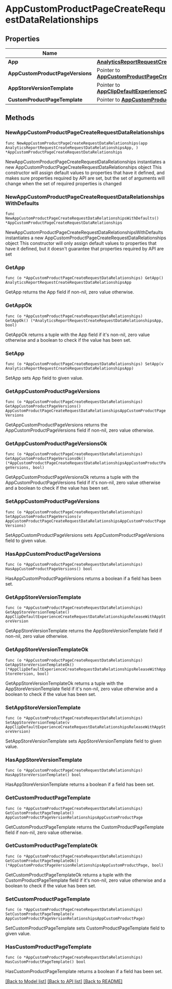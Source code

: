 # AppCustomProductPageCreateRequestDataRelationships

## Properties

Name | Type | Description | Notes
------------ | ------------- | ------------- | -------------
**App** | [**AnalyticsReportRequestCreateRequestDataRelationshipsApp**](AnalyticsReportRequestCreateRequestDataRelationshipsApp.md) |  | 
**AppCustomProductPageVersions** | Pointer to [**AppCustomProductPageCreateRequestDataRelationshipsAppCustomProductPageVersions**](AppCustomProductPageCreateRequestDataRelationshipsAppCustomProductPageVersions.md) |  | [optional] 
**AppStoreVersionTemplate** | Pointer to [**AppClipDefaultExperienceCreateRequestDataRelationshipsReleaseWithAppStoreVersion**](AppClipDefaultExperienceCreateRequestDataRelationshipsReleaseWithAppStoreVersion.md) |  | [optional] 
**CustomProductPageTemplate** | Pointer to [**AppCustomProductPageVersionRelationshipsAppCustomProductPage**](AppCustomProductPageVersionRelationshipsAppCustomProductPage.md) |  | [optional] 

## Methods

### NewAppCustomProductPageCreateRequestDataRelationships

`func NewAppCustomProductPageCreateRequestDataRelationships(app AnalyticsReportRequestCreateRequestDataRelationshipsApp, ) *AppCustomProductPageCreateRequestDataRelationships`

NewAppCustomProductPageCreateRequestDataRelationships instantiates a new AppCustomProductPageCreateRequestDataRelationships object
This constructor will assign default values to properties that have it defined,
and makes sure properties required by API are set, but the set of arguments
will change when the set of required properties is changed

### NewAppCustomProductPageCreateRequestDataRelationshipsWithDefaults

`func NewAppCustomProductPageCreateRequestDataRelationshipsWithDefaults() *AppCustomProductPageCreateRequestDataRelationships`

NewAppCustomProductPageCreateRequestDataRelationshipsWithDefaults instantiates a new AppCustomProductPageCreateRequestDataRelationships object
This constructor will only assign default values to properties that have it defined,
but it doesn't guarantee that properties required by API are set

### GetApp

`func (o *AppCustomProductPageCreateRequestDataRelationships) GetApp() AnalyticsReportRequestCreateRequestDataRelationshipsApp`

GetApp returns the App field if non-nil, zero value otherwise.

### GetAppOk

`func (o *AppCustomProductPageCreateRequestDataRelationships) GetAppOk() (*AnalyticsReportRequestCreateRequestDataRelationshipsApp, bool)`

GetAppOk returns a tuple with the App field if it's non-nil, zero value otherwise
and a boolean to check if the value has been set.

### SetApp

`func (o *AppCustomProductPageCreateRequestDataRelationships) SetApp(v AnalyticsReportRequestCreateRequestDataRelationshipsApp)`

SetApp sets App field to given value.


### GetAppCustomProductPageVersions

`func (o *AppCustomProductPageCreateRequestDataRelationships) GetAppCustomProductPageVersions() AppCustomProductPageCreateRequestDataRelationshipsAppCustomProductPageVersions`

GetAppCustomProductPageVersions returns the AppCustomProductPageVersions field if non-nil, zero value otherwise.

### GetAppCustomProductPageVersionsOk

`func (o *AppCustomProductPageCreateRequestDataRelationships) GetAppCustomProductPageVersionsOk() (*AppCustomProductPageCreateRequestDataRelationshipsAppCustomProductPageVersions, bool)`

GetAppCustomProductPageVersionsOk returns a tuple with the AppCustomProductPageVersions field if it's non-nil, zero value otherwise
and a boolean to check if the value has been set.

### SetAppCustomProductPageVersions

`func (o *AppCustomProductPageCreateRequestDataRelationships) SetAppCustomProductPageVersions(v AppCustomProductPageCreateRequestDataRelationshipsAppCustomProductPageVersions)`

SetAppCustomProductPageVersions sets AppCustomProductPageVersions field to given value.

### HasAppCustomProductPageVersions

`func (o *AppCustomProductPageCreateRequestDataRelationships) HasAppCustomProductPageVersions() bool`

HasAppCustomProductPageVersions returns a boolean if a field has been set.

### GetAppStoreVersionTemplate

`func (o *AppCustomProductPageCreateRequestDataRelationships) GetAppStoreVersionTemplate() AppClipDefaultExperienceCreateRequestDataRelationshipsReleaseWithAppStoreVersion`

GetAppStoreVersionTemplate returns the AppStoreVersionTemplate field if non-nil, zero value otherwise.

### GetAppStoreVersionTemplateOk

`func (o *AppCustomProductPageCreateRequestDataRelationships) GetAppStoreVersionTemplateOk() (*AppClipDefaultExperienceCreateRequestDataRelationshipsReleaseWithAppStoreVersion, bool)`

GetAppStoreVersionTemplateOk returns a tuple with the AppStoreVersionTemplate field if it's non-nil, zero value otherwise
and a boolean to check if the value has been set.

### SetAppStoreVersionTemplate

`func (o *AppCustomProductPageCreateRequestDataRelationships) SetAppStoreVersionTemplate(v AppClipDefaultExperienceCreateRequestDataRelationshipsReleaseWithAppStoreVersion)`

SetAppStoreVersionTemplate sets AppStoreVersionTemplate field to given value.

### HasAppStoreVersionTemplate

`func (o *AppCustomProductPageCreateRequestDataRelationships) HasAppStoreVersionTemplate() bool`

HasAppStoreVersionTemplate returns a boolean if a field has been set.

### GetCustomProductPageTemplate

`func (o *AppCustomProductPageCreateRequestDataRelationships) GetCustomProductPageTemplate() AppCustomProductPageVersionRelationshipsAppCustomProductPage`

GetCustomProductPageTemplate returns the CustomProductPageTemplate field if non-nil, zero value otherwise.

### GetCustomProductPageTemplateOk

`func (o *AppCustomProductPageCreateRequestDataRelationships) GetCustomProductPageTemplateOk() (*AppCustomProductPageVersionRelationshipsAppCustomProductPage, bool)`

GetCustomProductPageTemplateOk returns a tuple with the CustomProductPageTemplate field if it's non-nil, zero value otherwise
and a boolean to check if the value has been set.

### SetCustomProductPageTemplate

`func (o *AppCustomProductPageCreateRequestDataRelationships) SetCustomProductPageTemplate(v AppCustomProductPageVersionRelationshipsAppCustomProductPage)`

SetCustomProductPageTemplate sets CustomProductPageTemplate field to given value.

### HasCustomProductPageTemplate

`func (o *AppCustomProductPageCreateRequestDataRelationships) HasCustomProductPageTemplate() bool`

HasCustomProductPageTemplate returns a boolean if a field has been set.


[[Back to Model list]](../README.md#documentation-for-models) [[Back to API list]](../README.md#documentation-for-api-endpoints) [[Back to README]](../README.md)


